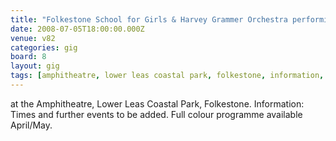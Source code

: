 ```yaml
---
title: "Folkestone School for Girls & Harvey Grammer Orchestra performing"
date: 2008-07-05T18:00:00.000Z
venue: v82
categories: gig
board: 8
layout: gig
tags: [amphitheatre, lower leas coastal park, folkestone, information, times, april]
---
```

at the Amphitheatre, Lower Leas Coastal Park, Folkestone.  Information:   Times and further events to be added. Full colour programme available April/May.